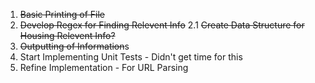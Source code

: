
1. ~~Basic Printing of File~~
2. ~~Develop Regex for Finding Relevent Info~~
2.1 ~~Create Data Structure for Housing Relevent Info?~~
3. ~~Outputting of Information~~s
4. Start Implementing Unit Tests - Didn't get time for this
5. Refine Implementation - For URL Parsing